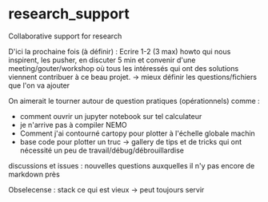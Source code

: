 # research_support
Collaborative support for research


D'ici la prochaine fois (à définir) : 
Ecrire 1-2 (3 max) howto qui nous inspirent, les pusher, en discuter 5 min et convenir d'une meeting/gouter/workshop où tous les intéressés qui ont des solutions viennent contribuer à ce beau projet. -> mieux définir les questions/fichiers que l'on va ajouter

On aimerait le tourner autour de question pratiques (opérationnels) comme : 
- comment ouvrir un jupyter notebook sur tel calculateur
- je n'arrive pas à compiler NEMO
- Comment j'ai contourné cartopy pour plotter à l'échelle globale machin
- base code pour plotter un truc
-> gallery de tips et de tricks qui ont nécessité un peu de travail/débug/débrouillardise

discussions et issues : nouvelles questions auxquelles il n'y pas encore de markdown près

Obselecense : stack ce qui est vieux -> peut toujours servir